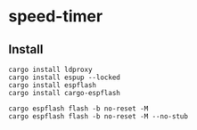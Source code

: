 # speed-timer


## Install
```
cargo install ldproxy
cargo install espup --locked
cargo install espflash
cargo install cargo-espflash
```

```
cargo espflash flash -b no-reset -M
cargo espflash flash -b no-reset -M --no-stub
```
